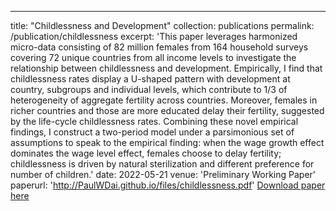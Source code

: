 ---
title: "Childlessness and Development"
collection: publications
permalink: /publication/childlessness
excerpt: 'This paper leverages harmonized micro-data consisting of 82 million females from 164 household surveys covering 72 unique countries from all income levels to investigate the relationship between childlessness and development. Empirically, I find that childlessness rates display a U-shaped pattern with development at country, subgroups and individual levels, which contribute to 1/3 of heterogeneity of aggregate fertility across countries. Moreover, females in richer countries and those are more educated delay their fertility, suggested by the life-cycle childlessness rates. Combining these novel empirical findings, I construct a two-period model under a parsimonious set of assumptions to speak to the empirical finding: when the wage growth effect dominates the wage level effect, females choose to delay fertility; childlessness is driven by natural sterilization and different preference for number of children.'
date: 2022-05-21
venue: 'Preliminary Working Paper'
paperurl: 'http://PaulWDai.github.io/files/childlessness.pdf'
[Download paper here](http://PaulWDai.github.io/files/childlessness.pdf)
